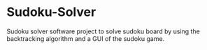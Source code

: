 # Sudoku-Solver

Sudoku solver software project to solve sudoku board by using the backtracking algorithm and a GUI of the sudoku game.


